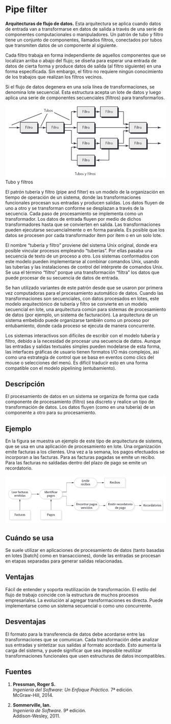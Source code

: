 # Pipe filter

**Arquitecturas de flujo de datos.** Esta arquitectura se aplica cuando datos de entrada van a transformarse en datos de salida a través de una serie de componentes computacionales o manipuladores. Un patrón de tubo y filtro tiene un conjunto de componentes, llamados filtros, conectados por tubos que transmiten datos de un componente al siguiente.

Cada filtro trabaja en forma independiente de aquellos componentes que se localizan arriba o abajo del flujo; se diseña para esperar una entrada de datos de cierta forma y produce datos de salida (al filtro siguiente) en una forma especificada. Sin embargo, el filtro no requiere ningún conocimiento de los trabajos que realizan los filtros vecinos. 

Si el flujo de datos degenera en una sola línea de transformaciones, se denomina lote secuencial. Esta estructura acepta un lote de datos y luego aplica una serie de componentes secuenciales (filtros) para transformarlos.

![Arquitectura de flujo de datos](images/92.png)
Tubo y filtros

El patrón tubería y filtro (pipe and filter) es un modelo de la organización en tiempo de operación de un sistema, donde las transformaciones funcionales procesan sus entradas y producen salidas. Los datos fluyen de uno a otro y se transforman conforme se desplazan a través de la secuencia. Cada paso de procesamiento se implementa como un transformador. Los datos de entrada fluyen por medio de dichos transformadores hasta que se convierten en salida. Las transformaciones pueden ejecutarse secuencialmente o en forma paralela. Es posible que los datos se procesen por cada transformador ítem por ítem o en un solo lote.

El nombre “tubería y filtro” proviene del sistema Unix original, donde era posible vincular procesos empleando “tuberías”. Por ellas pasaba una secuencia de texto de un proceso a otro. Los sistemas conformados con este modelo pueden implementarse al combinar comandos Unix, usando las tuberías y las instalaciones de control del intérprete de comandos Unix. Se usa el término “filtro” porque una transformación “filtra” los datos que puede procesar de su secuencia de datos de entrada.

Se han utilizado variantes de este patrón desde que se usaron por primera vez computadoras para el procesamiento automático de datos. Cuando las transformaciones son secuenciales, con datos procesados en lotes, este modelo arquitectónico de tubería y filtro se convierte en un modelo secuencial en lote, una arquitectura común para sistemas de procesamiento de datos (por ejemplo, un sistema de facturación). La arquitectura de un sistema embebido puede organizarse también como un proceso por entubamiento, donde cada proceso se ejecuta de manera concurrente.

Los sistemas interactivos son difíciles de escribir con el modelo tubería y filtro, debido a la necesidad de procesar una secuencia de datos. Aunque las entradas y salidas textuales simples pueden modelarse de esta forma, las interfaces gráficas de usuario tienen formatos I/O más complejos, así como una estrategia de control que se basa en eventos como clics del mouse o selecciones del menú. Es difícil traducir esto en una forma compatible con el modelo pipelining (entubamiento).

## Descripción

El procesamiento de datos en un sistema se organiza de forma que cada componente de procesamiento (filtro) sea discreto y realice un tipo de transformación de datos. Los datos fluyen (como en una tubería) de un componente a otro para su procesamiento.

## Ejemplo

En la figura se muestra un ejemplo de este tipo de arquitectura de sistema, que se usa en una aplicación de procesamiento en lote. Una organización emite facturas a los clientes. Una vez a la semana, los pagos efectuados se incorporan a las facturas. Para as facturas pagadas se emite un recibo. Para las facturas no saldadas dentro del plazo de
pago se emite un recordatorio.

![Ejemplo de arquitectura de tubería y filtro](images/613.png)

## Cuándo se usa 

Se suele utilizar en aplicaciones de procesamiento de datos (tanto basadas en lotes [batch] como en transacciones), donde las entradas se procesan en etapas separadas para generar salidas relacionadas.

## Ventajas

Fácil de entender y soporta reutilización de transformación. El estilo del flujo de trabajo coincide
con la estructura de muchos procesos empresariales. La evolución al agregar transformaciones
es directa. Puede implementarse como un sistema secuencial o como uno concurrente.

## Desventajas

El formato para la transferencia de datos debe acordarse entre las transformaciones que se comunican. Cada transformación debe analizar sus entradas y sintetizar sus salidas al formato acordado. Esto aumenta la carga del sistema, y puede significar que sea imposible reutilizar transformaciones funcionales que usen estructuras de datos incompatibles.

## Fuentes

1. **Pressman, Roger S.**  
   *Ingeniería del Software: Un Enfoque Práctico.* 7ª edición.  
   McGraw-Hill, 2014.  

2. **Sommerville, Ian.**  
   *Ingeniería de Software.* 9ª edición.  
   Addison-Wesley, 2011.
